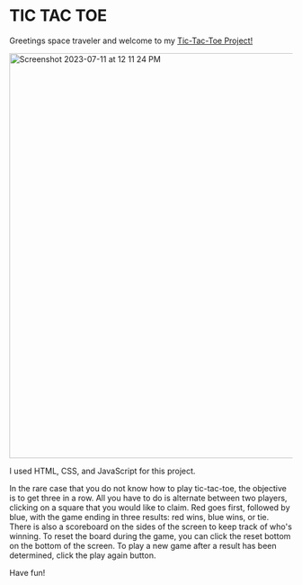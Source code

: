 # TIC TAC TOE
Greetings space traveler and welcome to my [Tic-Tac-Toe Project!](https://manfredjoa.github.io/manfredjoatictactoe/)

<img width="720" alt="Screenshot 2023-07-11 at 12 11 24 PM" src="https://github.com/manfredjoa/manfredjoatictactoe/assets/135570772/3a38b724-8c56-4fa0-a6a9-0d3a92e716a4">


I used HTML, CSS, and JavaScript for this project.

In the rare case that you do not know how to play tic-tac-toe, the objective is to get three in a row. All you have to do is alternate between two players, clicking on a square that you would like to claim. Red goes first, followed by blue, with the game ending in three results: red wins, blue wins, or tie. There is also a scoreboard on the sides of the screen to keep track of who's winning. To reset the board during the game, you can click the reset bottom on the bottom of the screen. To play a new game after a result has been determined, click the play again button.

Have fun!
